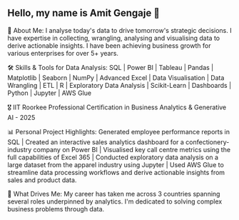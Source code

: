 ## Hello, my name is Amit Gengaje 👋

💼 About Me: I analyse today's data to drive tomorrow's strategic decisions. I have expertise in collecting, wrangling, analysing and visualising data to derive actionable insights. I have been achieving business growth for various enterprises for over 5+ years.  

🛠️ Skills & Tools for Data Analysis:
  SQL | Power BI | Tableau | Pandas | Matplotlib | Seaborn | NumPy | Advanced Excel | Data Visualisation | Data Wrangling | ETL | R | Exploratory Data Analysis | Scikit-Learn | Dashboards | Python | Jupyter | AWS Glue

🎖️ IIT Roorkee Professional Certification in Business Analytics & Generative AI - 2025

📊 Personal Project Highlights: Generated employee performance reports in SQL | Created an interactive sales analytics dashboard for a confectionery-industry company on Power BI | Visualised key call centre metrics using the full capabilities of Excel 365 | Conducted exploratory data analysis on a large dataset from the apparel industry using Jupyter | Used AWS Glue to streamline data processing workflows and derive actionable insights from sales and product data. 

🌟 What Drives Me: My career has taken me across 3 countries spanning several roles underpinned by analytics. I'm dedicated to solving complex business problems through data.

